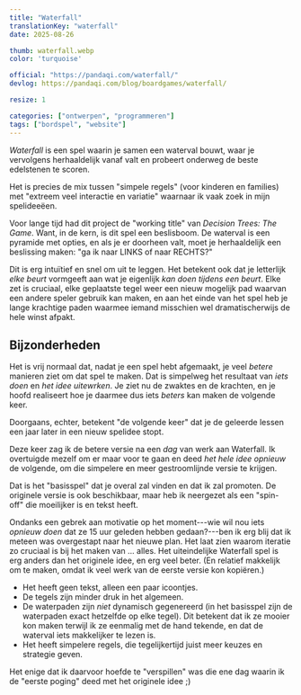 ```yaml
---
title: "Waterfall"
translationKey: "waterfall"
date: 2025-08-26

thumb: waterfall.webp
color: 'turquoise'

official: "https://pandaqi.com/waterfall/"
devlog: https://pandaqi.com/blog/boardgames/waterfall/

resize: 1

categories: ["ontwerpen", "programmeren"]
tags: ["bordspel", "website"]
---
```


_Waterfall_ is een spel waarin je samen een waterval bouwt, waar je vervolgens herhaaldelijk vanaf valt en probeert onderweg de beste edelstenen te scoren.

Het is precies de mix tussen "simpele regels" (voor kinderen en families) met "extreem veel interactie en variatie" waarnaar ik vaak zoek in mijn spelideeëen.

Voor lange tijd had dit project de "working title" van _Decision Trees: The Game_. Want, in de kern, is dit spel een beslisboom. De waterval is een pyramide met opties, en als je er doorheen valt, moet je herhaaldelijk een beslissing maken: "ga ik naar LINKS of naar RECHTS?"

Dit is erg intuïtief en snel om uit te leggen. Het betekent ook dat je letterlijk _elke beurt_ vormgeeft aan wat je eigenlijk _kan doen tijdens een beurt_. Elke zet is cruciaal, elke geplaatste tegel weer een nieuw mogelijk pad waarvan een andere speler gebruik kan maken, en aan het einde van het spel heb je lange krachtige paden waarmee iemand misschien wel dramatischerwijs de hele winst afpakt.

## Bijzonderheden

Het is vrij normaal dat, nadat je een spel hebt afgemaakt, je veel _betere_ manieren ziet om dat spel te maken. Dat is simpelweg het resultaat van _iets doen_ en _het idee uitewrken_. Je ziet nu de zwaktes en de krachten, en je hoofd realiseert hoe je daarmee dus iets _beters_ kan maken de volgende keer.

Doorgaans, echter, betekent "de volgende keer" dat je de geleerde lessen een jaar later in een nieuw spelidee stopt.

Deze keer zag ik de betere versie na een _dag_ van werk aan Waterfall. Ik overtuigde mezelf om er maar voor te gaan en deed _het hele idee opnieuw_ de volgende, om die simpelere en meer gestroomlijnde versie te krijgen.

Dat is het "basisspel" dat je overal zal vinden en dat ik zal promoten. De originele versie is ook beschikbaar, maar heb ik neergezet als een "spin-off" die moeilijker is en tekst heeft.

Ondanks een gebrek aan motivatie op het moment---wie wil nou iets _opnieuw doen_ dat ze 15 uur geleden hebben gedaan?---ben ik erg blij dat ik meteen was overgestapt naar het nieuwe plan. Het laat zien waarom iteratie zo cruciaal is bij het maken van ... alles. Het uiteindelijke Waterfall spel is erg anders dan het originele idee, en erg veel beter. (En relatief makkelijk om te maken, omdat ik veel werk van de eerste versie kon kopiëren.)

* Het heeft geen tekst, alleen een paar icoontjes.
* De tegels zijn minder druk in het algemeen.
* De waterpaden zijn _niet_ dynamisch gegenereerd (in het basisspel zijn de waterpaden exact hetzelfde op elke tegel). Dit betekent dat ik ze mooier kon maken terwijl ik ze eenmalig met de hand tekende, en dat de waterval iets makkelijker te lezen is.
* Het heeft simpelere regels, die tegelijkertijd juist meer keuzes en strategie geven.

Het enige dat ik daarvoor hoefde te "verspillen" was die ene dag waarin ik de "eerste poging" deed met het originele idee ;)
